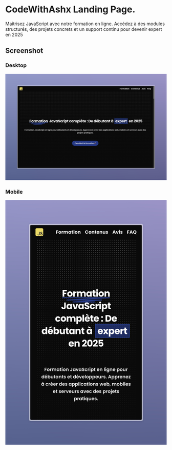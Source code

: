 # CodeWithAshx Landing Page.

Maîtrisez JavaScript avec notre formation en ligne. Accédez à des modules structurés, des projets concrets et un support continu pour devenir expert en 2025

## Screenshot

### Desktop

<img src="docs/images/desktop_screenshot.jpeg" alt="desktop screenshot" />

### Mobile

<img src="docs/images/mobile_screenshot.jpeg" alt="mobile screenshot" />
